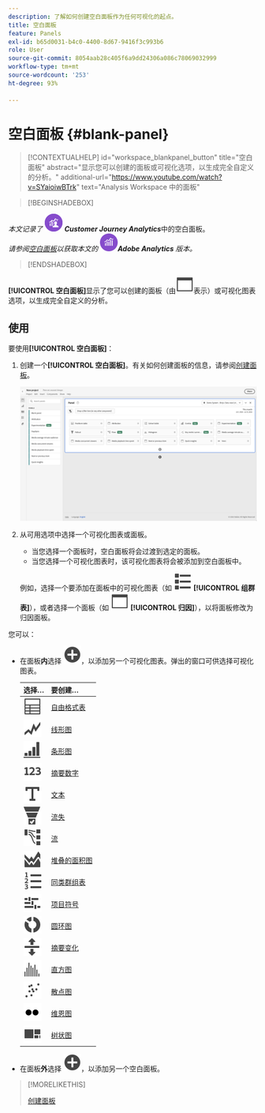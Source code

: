 ```yaml
---
description: 了解如何创建空白面板作为任何可视化的起点。
title: 空白面板
feature: Panels
exl-id: b65d0031-b4c0-4400-8d67-9416f3c993b6
role: User
source-git-commit: 8054aab28c405f6a9dd24306a086c78069032999
workflow-type: tm+mt
source-wordcount: '253'
ht-degree: 93%

---
```


# 空白面板 {#blank-panel}

<!-- markdownlint-disable MD034 -->

>[!CONTEXTUALHELP]
>id="workspace_blankpanel_button"
>title="空白面板"
>abstract="显示您可以创建的面板或可视化选项，以生成完全自定义的分析。"
>additional-url="https://www.youtube.com/watch?v=SYaioiwBTrk" text="Analysis Workspace 中的面板"

<!-- markdownlint-enable MD034 -->


>[!BEGINSHADEBOX]

_本文记录了_ ![CustomerJourneyAnalytics](/help/assets/icons/CustomerJourneyAnalytics.svg) _&#x200B;**Customer Journey Analytics**&#x200B;_&#x200B;中的空白面板。<br/>_请参阅[空白面板](https://experienceleague.adobe.com/zh-hans/docs/analytics/analyze/analysis-workspace/panels/blank-panel)以获取本文的_ ![AdobeAnalytics](/help/assets/icons/AdobeAnalytics.svg) _&#x200B;**Adobe Analytics** 版本。_

>[!ENDSHADEBOX]


**[!UICONTROL 空白面板]**&#x200B;显示了您可以创建的面板（由![WebPage](/help/assets/icons/WebPage.svg)表示）或可视化图表选项，以生成完全自定义的分析。

## 使用

要使用&#x200B;**[!UICONTROL 空白面板]**：

1. 创建一个&#x200B;**[!UICONTROL 空白面板]**。有关如何创建面板的信息，请参阅[创建面板](panels.md#create-a-panel)。

   ![创建面板](assets/create-panel.png)



1. 从可用选项中选择一个可视化图表或面板。


   * 当您选择一个面板时，空白面板将会过渡到选定的面板。
   * 当您选择一个可视化图表时，该可视化图表将会被添加到空白面板中。

   例如，选择一个要添加在面板中的可视化图表（如 ![ViewList](/help/assets/icons/ViewList.svg) **[!UICONTROL 组群表]**），或者选择一个面板（如 ![WebPage](/help/assets/icons/WebPage.svg) **[!UICONTROL 归因]**），以将面板修改为归因面板。



您可以：

* 在面板&#x200B;**内**&#x200B;选择 ![AddCircle](/help/assets/icons/AddCircle.svg)，以添加另一个可视化图表。弹出的窗口可供选择可视化图表。

  | 选择… | 要创建… |
  |---|---|
  | ![Table](/help/assets/icons/Table.svg) | [自由格式表](/help/analysis-workspace/visualizations/freeform-table/freeform-table.md) |
  | ![Line](/help/assets/icons/GraphTrend.svg) | [线形图](/help/analysis-workspace/visualizations/line.md) |
  | ![GraphBarVertical](/help/assets/icons/GraphBarVertical.svg) | [条形图](/help/analysis-workspace/visualizations/bar.md) |
  | ![&#x200B; 123](/help/assets/icons/123.svg) | [摘要数字](/help/analysis-workspace/visualizations/summary-number-change.md) |
  | ![Text](/help/assets/icons/Text.svg) | [文本](/help/analysis-workspace/visualizations/text.md) |
  | ![ConversionFunnel](/help/assets/icons/ConversionFunnel.svg) | [流失](/help/analysis-workspace/visualizations/fallout/fallout-flow.md) |
  | ![Workflow](/help/assets/icons/GraphPathing.svg) | [流](/help/analysis-workspace/visualizations/c-flow/flow.md) |
  | ![GraphAreaStacked](/help/assets/icons/GraphAreaStacked.svg) | [堆叠的面积图](/help/analysis-workspace/visualizations/area.md) |
  | ![TextNumbered](/help/assets/icons/TextNumbered.svg) | [同类群组表](/help/analysis-workspace/visualizations/cohort-table/t-cohort.md) |
  | ![GraphBullet](/help/assets/icons/GraphBullet.svg) | [项目符号](/help/analysis-workspace/visualizations/bullet-graph.md) |
  | ![GraphDonut](/help/assets/icons/GraphDonut.svg) | [圆环图](/help/analysis-workspace/visualizations/donut.md) |
  | ![MoveUpDown](/help/assets/icons/MoveUpDown.svg) | [摘要变化](/help/analysis-workspace/visualizations/summary-number-change.md) |
  | ![直方图](/help/assets/icons/Histogram.svg) | [直方图](/help/analysis-workspace/visualizations/histogram.md) |
  | ![GraphScatter](/help/assets/icons/GraphScatter.svg) | [散点图](/help/analysis-workspace/visualizations/scatterplot.md) |
  | ![Type](/help/assets/icons/TwoDots.svg) | [维恩图](/help/analysis-workspace/visualizations/venn.md) |
  | ![GraphTree](/help/assets/icons/GraphTree.svg) | [树状图](/help/analysis-workspace/visualizations/treemap.md) |

* 在面板&#x200B;**外**&#x200B;选择 ![AddCircle](/help/assets/icons/AddCircle.svg)，以添加另一个空白面板。


>[!MORELIKETHIS]
>
>[创建面板](/help/analysis-workspace/c-panels/panels.md#create-a-panel)
>
